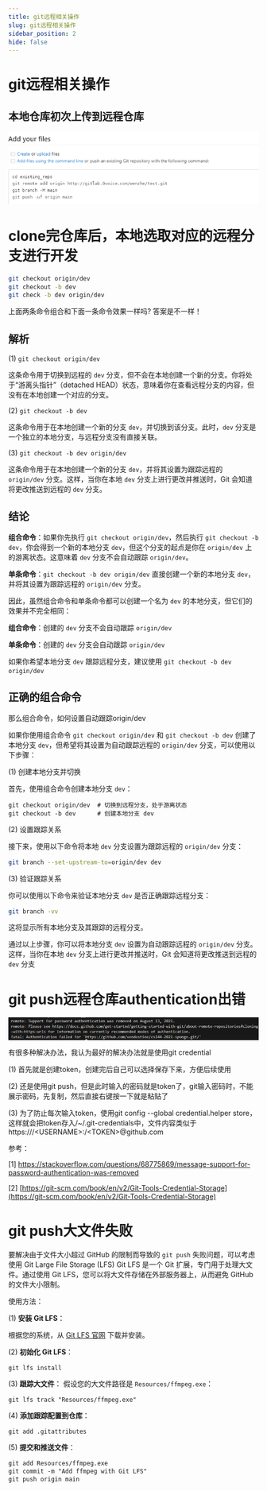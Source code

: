 ```yaml
---
title: git远程相关操作
slug: git远程相关操作
sidebar_position: 2
hide: false
---
```



# git远程相关操作

## 本地仓库初次上传到远程仓库

<img src="/assets/VaJ4bZb2eoMNBqx2XxJcBu82nXf.png" src-width="783" src-height="226"/>

# clone完仓库后，本地选取对应的远程分支进行开发

```bash
git checkout origin/dev
git checkout -b dev 
git check -b dev origin/dev
```

上面两条命令组合和下面一条命令效果一样吗? 答案是不一样！

## 解析

(1) `git checkout origin/dev`

这条命令用于切换到远程的 `dev` 分支，但不会在本地创建一个新的分支。你将处于“游离头指针”（detached HEAD）状态，意味着你在查看远程分支的内容，但没有在本地创建一个对应的分支。

(2) `git checkout -b dev`

这条命令用于在本地创建一个新的分支 `dev`，并切换到该分支。此时，`dev` 分支是一个独立的本地分支，与远程分支没有直接关联。

(3) `git checkout -b dev origin/dev`

这条命令用于在本地创建一个新的分支 `dev`，并将其设置为跟踪远程的 `origin/dev` 分支。这样，当你在本地 `dev` 分支上进行更改并推送时，Git 会知道将更改推送到远程的 `dev` 分支。

## 结论

<b>组合命令</b>：如果你先执行 `git checkout origin/dev`，然后执行 `git checkout -b dev`，你会得到一个新的本地分支 `dev`，但这个分支的起点是你在 `origin/dev` 上的游离状态。这意味着 `dev` 分支不会自动跟踪 `origin/dev`。

<b>单条命令</b>：`git checkout -b dev origin/dev` 直接创建一个新的本地分支 `dev`，并将其设置为跟踪远程的 `origin/dev` 分支。

因此，虽然组合命令和单条命令都可以创建一个名为 `dev` 的本地分支，但它们的效果并不完全相同：

<b>组合命令</b>：创建的 `dev` 分支不会自动跟踪 `origin/dev`

<b>单条命令</b>：创建的 `dev` 分支会自动跟踪 `origin/dev`

如果你希望本地分支 `dev` 跟踪远程分支，建议使用 `git checkout -b dev origin/dev`

## 正确的组合命令

那么组合命令，如何设置自动跟踪origin/dev

如果你使用组合命令 `git checkout origin/dev` 和 `git checkout -b dev` 创建了本地分支 `dev`，但希望将其设置为自动跟踪远程的 `origin/dev` 分支，可以使用以下步骤：

(1) 创建本地分支并切换

首先，使用组合命令创建本地分支 `dev`：

```text
git checkout origin/dev  # 切换到远程分支，处于游离状态  
git checkout -b dev      # 创建本地分支 dev
```

(2) 设置跟踪关系

接下来，使用以下命令将本地 `dev` 分支设置为跟踪远程的 `origin/dev` 分支：

```bash
git branch --set-upstream-to=origin/dev dev
```

(3) 验证跟踪关系

你可以使用以下命令来验证本地分支 `dev` 是否正确跟踪远程分支：

```bash
git branch -vv
```

这将显示所有本地分支及其跟踪的远程分支。

通过以上步骤，你可以将本地分支 `dev` 设置为自动跟踪远程的 `origin/dev` 分支。这样，当你在本地 `dev` 分支上进行更改并推送时，Git 会知道将更改推送到远程的 `dev` 分支

# git push远程仓库authentication出错

<img src="/assets/Vs1DbUHk9oppx8xcInCcRicInHf.png" src-width="915" src-height="82" align="center"/>

有很多种解决办法，我认为最好的解决办法就是使用git credential

(1) 首先就是创建token，创建完后自己可以选择保存下来，方便后续使用

(2) 还是使用git push，但是此时输入的密码就是token了，git输入密码时，不能展示密码，先复制，然后直接右键按一下就是粘贴了

(3) 为了防止每次输入token，使用git config --global credential.helper store，这样就会把token存入/~/.git-credentials中，文件内容类似于https:///&lt;USERNAME&gt;:/&lt;TOKEN&gt;@github.com

参考：

[1] https://stackoverflow.com/questions/68775869/message-support-for-password-authentication-was-removed

[2] [https://git-scm.com/book/en/v2/Git-Tools-Credential-Storage](https://git-scm.com/book/en/v2/Git-Tools-Credential-Storage)

# git push大文件失败

要解决由于文件大小超过 GitHub 的限制而导致的 `git push` 失败问题，可以考虑使用 Git Large File Storage (LFS) Git LFS 是一个 Git 扩展，专门用于处理大文件。通过使用 Git LFS，您可以将大文件存储在外部服务器上，从而避免 GitHub 的文件大小限制。

使用方法：

(1) <b>安装 Git LFS</b>：

根据您的系统，从 [Git LFS 官网](https://git-lfs.github.com/) 下载并安装。

(2) <b>初始化 Git LFS</b>：

```text
git lfs install
```

(3) <b>跟踪大文件</b>： 假设您的大文件路径是 `Resources/ffmpeg.exe`：

```text
git lfs track "Resources/ffmpeg.exe"
```

(4) <b>添加跟踪配置到仓库</b>：

```text
git add .gitattributes
```

(5) <b>提交和推送文件</b>：

```text
git add Resources/ffmpeg.exe  
git commit -m "Add ffmpeg with Git LFS"  
git push origin main
```

